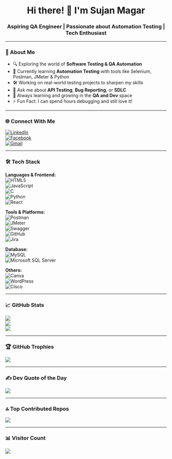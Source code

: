 <h1 align="center">Hi there! 👋 I'm Sujan Magar</h1>
<h3 align="center">Aspiring QA Engineer | Passionate about Automation Testing | Tech Enthusiast</h3>

---

### 🚀 About Me

- 🔍 Exploring the world of **Software Testing & QA Automation**
- 🧪 Currently learning **Automation Testing** with tools like Selenium, Postman, JMeter & Python
- 🛠️ Working on real-world testing projects to sharpen my skills
- 💬 Ask me about **API Testing**, **Bug Reporting**, or **SDLC**
- 🌱 Always learning and growing in the **QA and Dev** space
- ⚡ Fun Fact: I can spend hours debugging and still love it!

---

### 🌐 Connect With Me

[![LinkedIn](https://img.shields.io/badge/LinkedIn-%230077B5.svg?style=flat&logo=linkedin&logoColor=white)](https://www.linkedin.com/in/sachin-budhathoki-8b2190311/)  
[![Facebook](https://img.shields.io/badge/Facebook-%231877F2.svg?style=flat&logo=Facebook&logoColor=white)](https://www.facebook.com/profile.php?id=61559104186894)  
[![Gmail](https://img.shields.io/badge/Gmail-D14836?style=flat&logo=gmail&logoColor=white)](mailto:budhathokisachin143@gmail.com)

---

### 🛠️ Tech Stack

**Languages & Frontend:**  
![HTML5](https://img.shields.io/badge/html5-%23E34F26.svg?style=for-the-badge&logo=html5&logoColor=white)  
![JavaScript](https://img.shields.io/badge/javascript-%23323330.svg?style=for-the-badge&logo=javascript&logoColor=%23F7DF1E)  
![C](https://img.shields.io/badge/c-%2300599C.svg?style=for-the-badge&logo=c&logoColor=white)  
![Python](https://img.shields.io/badge/python-3670A0?style=for-the-badge&logo=python&logoColor=ffdd54)  
![React](https://img.shields.io/badge/react-%2320232a.svg?style=for-the-badge&logo=react&logoColor=%2361DAFB)

**Tools & Platforms:**  
![Postman](https://img.shields.io/badge/Postman-FF6C37?style=for-the-badge&logo=postman&logoColor=white)  
![JMeter](https://img.shields.io/badge/apache-%23D42029.svg?style=for-the-badge&logo=apache&logoColor=white)  
![Swagger](https://img.shields.io/badge/-Swagger-%23Clojure?style=for-the-badge&logo=swagger&logoColor=white)  
![GitHub](https://img.shields.io/badge/github-%23121011.svg?style=for-the-badge&logo=github&logoColor=white)  
![Jira](https://img.shields.io/badge/jira-%230A0FFF.svg?style=for-the-badge&logo=jira&logoColor=white)

**Database:**  
![MySQL](https://img.shields.io/badge/mysql-4479A1.svg?style=for-the-badge&logo=mysql&logoColor=white)  
![Microsoft SQL Server](https://img.shields.io/badge/Microsoft%20SQL%20Server-CC2927?style=for-the-badge&logo=microsoft%20sql%20server&logoColor=white)

**Others:**  
![Canva](https://img.shields.io/badge/Canva-%2300C4CC.svg?style=for-the-badge&logo=Canva&logoColor=white)  
![WordPress](https://img.shields.io/badge/WordPress-%23117AC9.svg?style=for-the-badge&logo=WordPress&logoColor=white)  
![Cisco](https://img.shields.io/badge/cisco-%23049fd9.svg?style=for-the-badge&logo=cisco&logoColor=black)

---

### 📈 GitHub Stats

![](https://github-readme-stats.vercel.app/api?username=sujanmagr&theme=dracula&hide_border=false&include_all_commits=true&count_private=true)  
![](https://github-readme-streak-stats.herokuapp.com/?user=sujanmagr&theme=dracula&hide_border=false)  
![](https://github-readme-stats.vercel.app/api/top-langs/?username=sujanmagr&theme=dracula&hide_border=false&layout=compact)

---

### 🏆 GitHub Trophies

![](https://github-profile-trophy.vercel.app/?username=sujanmagr&theme=dracula&no-frame=false&no-bg=false&margin-w=4)

---

### ✍️ Dev Quote of the Day

![](https://quotes-github-readme.vercel.app/api?type=horizontal&theme=radical)

---

### 🔝 Top Contributed Repos

![](https://github-contributor-stats.vercel.app/api?username=sujanmagr&limit=5&theme=dracula&combine_all_yearly_contributions=true)

---

### 📊 Visitor Count

[![](https://visitcount.itsvg.in/api?id=sujanmagr&icon=0&color=1)](https://visitcount.itsvg.in)
